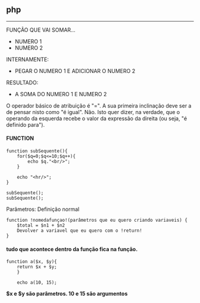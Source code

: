 ## php
---
FUNÇÃO QUE VAI SOMAR...
- NUMERO 1 
- NUMERO 2

INTERNAMENTE:
- PEGAR O NUMERO 1 E ADICIONAR O NUMERO 2

RESULTADO:
- A SOMA DO NUMERO 1 E NUMERO 2 

O operador básico de atribuição é "=". A sua primeira inclinação deve ser a de pensar nisto como "é igual". Não. Isto quer dizer, na verdade, que o operando da esquerda recebe o valor da expressão da direita (ou seja, "é definido para").


#### FUNCTION

```
function subSequente(){
    for($q=0;$q<=10;$q++){
        echo $q."<br/>";
    }

    echo "<hr/>";
}

subSequente();
subSequente();
```
Parâmetros: Definição normal

```
function !nomedafunçao!(parâmetros que eu quero criando variaveis) {
    $total = $n1 + $n2 
    Devolver a variavel que eu quero com o !return!
}
```

#### tudo que acontece dentro da função fica na função.

```
function a($x, $y){ 
    return $x + $y;
    }

    echo a(10, 15);
```    
**$x e $y são parâmetros. 10 e 15 são argumentos**
